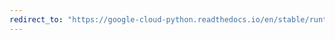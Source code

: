 ```yaml
---
redirect_to: "https://google-cloud-python.readthedocs.io/en/stable/runtimeconfig/client.html"
---
```

